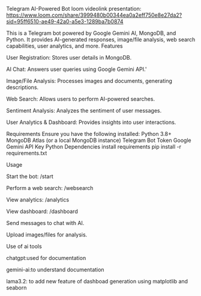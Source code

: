 Telegram AI-Powered Bot
loom videolink presentation: https://www.loom.com/share/3999480b00344ea0a2eff750e8e27da2?sid=95ff6510-ae49-42a0-a5e3-1289ba7b0874

This is a Telegram bot powered by Google Gemini AI, MongoDB, and Python. It provides AI-generated responses, image/file analysis, web search capabilities, user analytics, and more.
Features

User Registration: Stores user details in MongoDB.

AI Chat: Answers user queries using Google Gemini API.'

Image/File Analysis: Processes images and documents, generating descriptions.

Web Search: Allows users to perform AI-powered searches.

Sentiment Analysis: Analyzes the sentiment of user messages.

User Analytics & Dashboard: Provides insights into user interactions.

Requirements
Ensure you have the following installed:
Python 3.8+
MongoDB Atlas (or a local MongoDB instance)
Telegram Bot Token
Google Gemini API Key
Python Dependencies
install requirements
pip install -r requirements.txt

Usage

Start the bot: /start

Perform a web search: /websearch

View analytics: /analytics

View dashboard: /dashboard

Send messages to chat with AI.

Upload images/files for analysis.

Use of ai tools 

chatgpt:used for documentation

gemini-ai:to understand documentation

lama3.2: to add new feature of dashboad generation using matplotlib and seaborn
